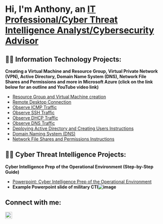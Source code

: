 <h1>Hi, I'm Anthony, an <a href="https://linkedin.com/in/anthony-l-jones-m-s-04a2a7258">IT Professional/Cyber Threat Intelligence Analyst/Cybersecurity Advisor</a></h1>

<h2>👨‍💻 Information Technology Projects:</h2>
   <b>Creating a Virtual Machine and Resource Group, Virtual Private Network (VPN), Active Directory, Domain Name System (DNS), Network File Shares and Permissions and more in Microsoft Azure (click on the link below for an outline and YouTube video link)</b>

  - [Resource Group and Virtual Machine creation](https://github.com/Searcher121978/Microsoft-Azure-Virtual-Machine-Resource-Group)
  - [Remote Desktop Connection](https://github.com/Searcher121978/Observe-ICMP-Traffic)
  - [Observe ICMP Traffic](https://github.com/Searcher121978/Observe-ICMP-Traffic)
  - [Observe SSH Traffic](https://github.com/Searcher121978/Observe-SSH-Traffic)
  - [Observe DHCP Traffic](https://github.com/Searcher121978/Observe-DHCP-Traffic)
  - [Observe DNS Traffic](https://github.com/Searcher121978/Observe-DNS-Traffic)
  - [Deploying Active Directory and Creating Users Instructions](https://github.com/Searcher121978/Deploying-Active-Directory-and-Creating-Users)
  - [Domain Naming System (DNS)](https://github.com/Searcher121978/Observe-DNS-Traffic)
  - [Network File Shares and Permissions Instructions](https://github.com/Searcher121978/Network-File-Shares-and-Permissions)
 
    
<h2>👨‍💻 Cyber Threat Intelligence Projects:</h2>

   <b>Cyber Intelligence Prep of the Operational Environment (Step-by-Step Guide)</b>
  - [Powerpoint: Cyber Intelligence Prep of the Operational Environment](https://github.com/Searcher121978/cyber-IntelPOE)
- <b>**Example Powerpoint slide of military CTI**![image](https://github.com/Searcher121978/anthonyj1978/assets/124515149/30afadb5-051f-4d5d-8d7b-89572cad413c)
 
<h2>Connect with me:</h2>

[<img align="left" alt="Josh | LinkedIn" width="22px" src="https://cdn.jsdelivr.net/npm/simple-icons@v3/icons/linkedin.svg" />][linkedin]

[linkedin]: https://linkedin.com/in/anthony-l-jones-m-s-04a2a7258 
